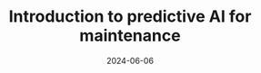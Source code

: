 ---
title: "Introduction to predictive AI for maintenance"
date: 2024-06-06
draft: false
course_code: "CS 4501"
semester: "Spring"
year: "2025"
level: "Undergraduate"
image: "images/teaching/comp-bio.jpg"
summary: "Introduction to predictive AI for maintenance."
---